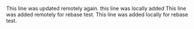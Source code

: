 This line was updated remotely again.
this line was locally added
This line was added remotely for rebase test. 
This line was added locally for rebase test.




